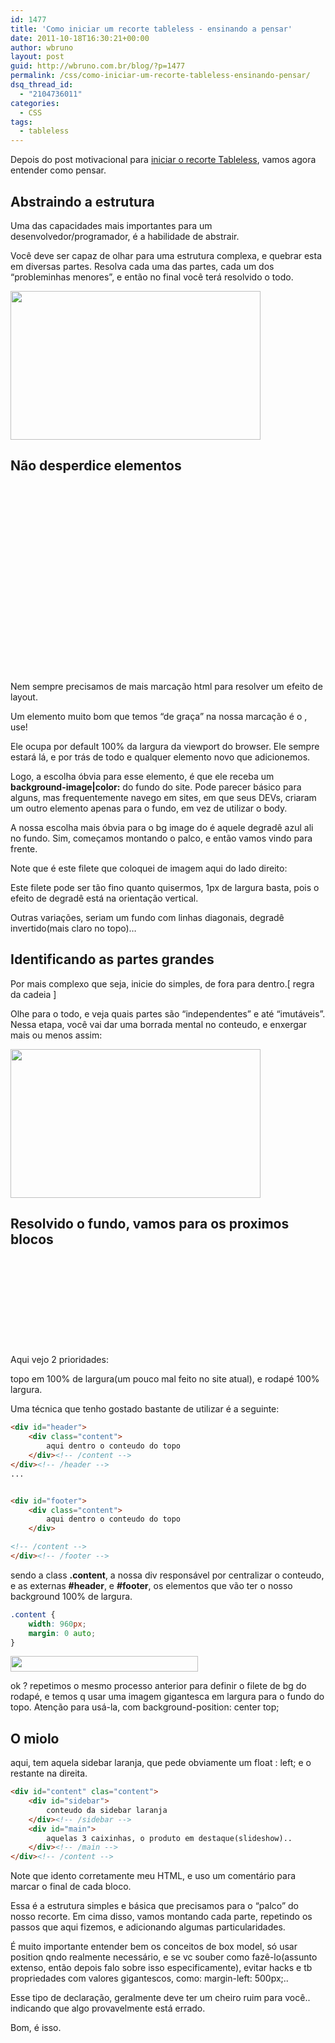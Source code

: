 ```yaml
---
id: 1477
title: 'Como iniciar um recorte tableless - ensinando a pensar'
date: 2011-10-18T16:30:21+00:00
author: wbruno
layout: post
guid: http://wbruno.com.br/blog/?p=1477
permalink: /css/como-iniciar-um-recorte-tableless-ensinando-pensar/
dsq_thread_id:
  - "2104736011"
categories:
  - CSS
tags:
  - tableless
---
```

Depois do post motivacional para [iniciar o recorte Tableless](https://wbruno.com.br/css/como-iniciar-um-recorte-tableless-comece/), vamos agora entender como pensar.

<!--more-->

## Abstraindo a estrutura

Uma das capacidades mais importantes para um desenvolvedor/programador, é a habilidade de abstrair.

Você deve ser capaz de olhar para uma estrutura complexa, e quebrar esta em diversas partes. Resolva cada uma das partes, cada um dos &#8220;probleminhas menores&#8221;, e então no final você terá resolvido o todo.

[<img src="/wp-content/uploads/2011/10/lay1.jpg" alt="" title="lay1" width="400" height="238" class="aligncenter size-full wp-image-1490" srcset="/wp-content/uploads/2011/10/lay1.jpg 400w, /wp-content/uploads/2011/10/lay1-300x178.jpg 300w" sizes="(max-width: 400px) 100vw, 400px" />](/wp-content/uploads/2011/10/lay1.jpg)

## Não desperdice elementos

[<img src="/wp-content/uploads/2011/10/filete1-12x300.jpg" alt="" title="filete" width="12" height="300" class="alignright size-medium wp-image-1496" srcset="/wp-content/uploads/2011/10/filete1-12x300.jpg 12w, /wp-content/uploads/2011/10/filete1.jpg 24w" sizes="(max-width: 12px) 100vw, 12px" />](/wp-content/uploads/2011/10/filete1.jpg)

Nem sempre precisamos de mais marcação html para resolver um efeito de layout.

Um elemento muito bom que temos &#8220;de graça&#8221; na nossa marcação é o <body>, use!

Ele ocupa por default 100% da largura da viewport do browser. Ele sempre estará lá, e por trás de todo e qualquer elemento novo que adicionemos.

Logo, a escolha óbvia para esse elemento, é que ele receba um **background-image|color:** do fundo do site. Pode parecer básico para alguns, mas frequentemente navego em sites, em que seus DEVs, criaram um outro elemento apenas para o fundo, em vez de utilizar o body.

A nossa escolha mais óbvia para o bg image do <body> é aquele degradê azul ali no fundo. Sim, começamos montando o palco, e então vamos vindo para frente.

Note que é este filete que coloquei de imagem aqui do lado direito:

Este filete pode ser tão fino quanto quisermos, 1px de largura basta, pois o efeito de degradê está na orientação vertical.

Outras variações, seriam um fundo com linhas diagonais, degradê invertido(mais claro no topo)&#8230;

## Identificando as partes grandes

Por mais complexo que seja, inicie do simples, de fora para dentro.[ regra da cadeia ]

Olhe para o todo, e veja quais partes são &#8220;independentes&#8221; e até &#8220;imutáveis&#8221;. Nessa etapa, você vai dar uma borrada mental no conteudo, e enxergar mais ou menos assim:

[<img src="/wp-content/uploads/2011/10/borrado1.jpg" alt="" title="borrado1" width="400" height="238" class="aligncenter size-full wp-image-1487" srcset="/wp-content/uploads/2011/10/borrado1.jpg 400w, /wp-content/uploads/2011/10/borrado1-300x178.jpg 300w" sizes="(max-width: 400px) 100vw, 400px" />](/wp-content/uploads/2011/10/borrado1.jpg)

## Resolvido o fundo, vamos para os proximos blocos

[<img src="/wp-content/uploads/2011/10/bgrodape2.jpg" alt="" title="bgrodape" width="5" height="140" class="alignleft size-full wp-image-1509" style="margin-right: 20px;" />](/wp-content/uploads/2011/10/bgrodape2.jpg)

Aqui vejo 2 prioridades:

topo em 100% de largura(um pouco mal feito no site atual), e rodapé 100% largura.

Uma técnica que tenho gostado bastante de utilizar é a seguinte:

<div style="clear: both;">
</div>

``` html
<div id="header">
    <div class="content">
        aqui dentro o conteudo do topo
    </div><!-- /content -->
</div><!-- /header -->
...


<div id="footer">
    <div class="content">
        aqui dentro o conteudo do topo
    </div>

<!-- /content -->
</div><!-- /footer -->
```

sendo a class **.content**, a nossa div responsável por centralizar o conteudo, e as externas **#header**, e **#footer**, os elementos que vão ter o nosso background 100% de largura.

``` css
.content {
    width: 960px;
    margin: 0 auto;
}
```

[<img src="/wp-content/uploads/2011/10/bgtopo-300x25.jpg" alt="" title="bgtopo" width="300" height="25" class="aligncenter size-medium wp-image-1507" srcset="/wp-content/uploads/2011/10/bgtopo-300x25.jpg 300w, /wp-content/uploads/2011/10/bgtopo.jpg 400w" sizes="(max-width: 300px) 100vw, 300px" />](/wp-content/uploads/2011/10/bgtopo.jpg)

ok ? repetimos o mesmo processo anterior para definir o filete de bg do rodapé, e temos q usar uma imagem gigantesca em largura para o fundo do topo. Atenção para usá-la, com background-position: center top;

## O miolo

aqui, tem aquela sidebar laranja, que pede obviamente um float : left; e o restante na direita.

``` html
<div id="content" clas="content">
    <div id="sidebar">
        conteudo da sidebar laranja
    </div><!-- /sidebar -->
    <div id="main">
        aquelas 3 caixinhas, o produto em destaque(slideshow)..
    </div><!-- /main -->
</div><!-- /content -->
```

Note que idento corretamente meu HTML, e uso um comentário para marcar o final de cada bloco.

Essa é a estrutura simples e básica que precisamos para o &#8220;palco&#8221; do nosso recorte. Em cima disso, vamos montando cada parte, repetindo os passos que aqui fizemos, e adicionando algumas particularidades.

É muito importante entender bem os conceitos de box model, só usar position qndo realmente necessário, e se vc souber como fazê-lo(assunto extenso, então depois falo sobre isso especificamente), evitar hacks e tb propriedades com valores gigantescos, como: margin-left: 500px;..

Esse tipo de declaração, geralmente deve ter um cheiro ruim para você.. indicando que algo provavelmente está errado.

Bom, é isso.
